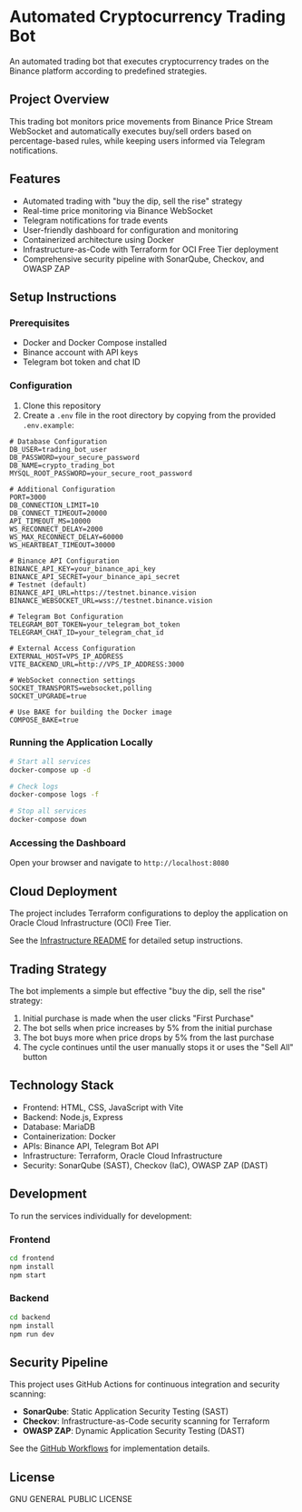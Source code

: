 # Automated Cryptocurrency Trading Bot

An automated trading bot that executes cryptocurrency trades on the Binance platform according to predefined strategies.

## Project Overview

This trading bot monitors price movements from Binance Price Stream WebSocket and automatically executes buy/sell orders based on percentage-based rules, while keeping users informed via Telegram notifications.

## Features

- Automated trading with "buy the dip, sell the rise" strategy
- Real-time price monitoring via Binance WebSocket
- Telegram notifications for trade events
- User-friendly dashboard for configuration and monitoring
- Containerized architecture using Docker
- Infrastructure-as-Code with Terraform for OCI Free Tier deployment
- Comprehensive security pipeline with SonarQube, Checkov, and OWASP ZAP

## Setup Instructions

### Prerequisites

- Docker and Docker Compose installed
- Binance account with API keys
- Telegram bot token and chat ID

### Configuration

1. Clone this repository
2. Create a `.env` file in the root directory by copying from the provided `.env.example`:
```
# Database Configuration
DB_USER=trading_bot_user
DB_PASSWORD=your_secure_password
DB_NAME=crypto_trading_bot
MYSQL_ROOT_PASSWORD=your_secure_root_password

# Additional Configuration
PORT=3000
DB_CONNECTION_LIMIT=10
DB_CONNECT_TIMEOUT=20000
API_TIMEOUT_MS=10000
WS_RECONNECT_DELAY=2000
WS_MAX_RECONNECT_DELAY=60000
WS_HEARTBEAT_TIMEOUT=30000

# Binance API Configuration
BINANCE_API_KEY=your_binance_api_key
BINANCE_API_SECRET=your_binance_api_secret
# Testnet (default)
BINANCE_API_URL=https://testnet.binance.vision
BINANCE_WEBSOCKET_URL=wss://testnet.binance.vision

# Telegram Bot Configuration
TELEGRAM_BOT_TOKEN=your_telegram_bot_token
TELEGRAM_CHAT_ID=your_telegram_chat_id

# External Access Configuration
EXTERNAL_HOST=VPS_IP_ADDRESS
VITE_BACKEND_URL=http://VPS_IP_ADDRESS:3000

# WebSocket connection settings
SOCKET_TRANSPORTS=websocket,polling
SOCKET_UPGRADE=true

# Use BAKE for building the Docker image
COMPOSE_BAKE=true
```

### Running the Application Locally

```bash
# Start all services
docker-compose up -d

# Check logs
docker-compose logs -f

# Stop all services
docker-compose down
```

### Accessing the Dashboard

Open your browser and navigate to `http://localhost:8080`

## Cloud Deployment

The project includes Terraform configurations to deploy the application on Oracle Cloud Infrastructure (OCI) Free Tier.

See the [Infrastructure README](./infrastructure/README.md) for detailed setup instructions.

## Trading Strategy

The bot implements a simple but effective "buy the dip, sell the rise" strategy:

1. Initial purchase is made when the user clicks "First Purchase"
2. The bot sells when price increases by 5% from the initial purchase
3. The bot buys more when price drops by 5% from the last purchase
4. The cycle continues until the user manually stops it or uses the "Sell All" button

## Technology Stack

- Frontend: HTML, CSS, JavaScript with Vite
- Backend: Node.js, Express
- Database: MariaDB
- Containerization: Docker
- APIs: Binance API, Telegram Bot API
- Infrastructure: Terraform, Oracle Cloud Infrastructure
- Security: SonarQube (SAST), Checkov (IaC), OWASP ZAP (DAST)

## Development

To run the services individually for development:

### Frontend
```bash
cd frontend
npm install
npm start
```

### Backend
```bash
cd backend
npm install
npm run dev
```

## Security Pipeline

This project uses GitHub Actions for continuous integration and security scanning:

- **SonarQube**: Static Application Security Testing (SAST)
- **Checkov**: Infrastructure-as-Code security scanning for Terraform
- **OWASP ZAP**: Dynamic Application Security Testing (DAST)

See the [GitHub Workflows](./.github/workflows/code-analysis.yml) for implementation details.

## License

GNU GENERAL PUBLIC LICENSE